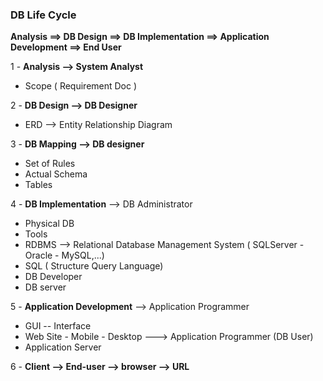 
### DB Life Cycle

**Analysis ==> DB Design ==> DB Implementation ==> Application Development ==>  End User**


1 - **Analysis --> System Analyst** 
- Scope ( Requirement Doc )

2 - **DB Design --> DB Designer**
- ERD --> Entity Relationship Diagram

3 - **DB Mapping --> DB designer** 
- Set of Rules
- Actual Schema
- Tables

4 -  **DB Implementation** --> DB Administrator 
- Physical DB
- Tools
- RDBMS --> Relational Database Management System ( SQLServer - Oracle - MySQL,...)
- SQL ( Structure Query Language)
- DB Developer
- DB server

5 - **Application Development** --> Application Programmer 
- GUI -- Interface 
- Web Site - Mobile - Desktop ---> Application Programmer (DB User)
- Application Server

6 - **Client --> End-user -->  browser --> URL**





